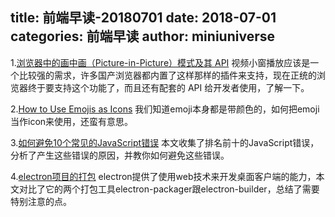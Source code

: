 title: 前端早读-20180701
date: 2018-07-01
categories: 前端早读
author: miniuniverse
---

1.[浏览器中的画中画（Picture-in-Picture）模式及其 API](https://zhuanlan.zhihu.com/p/38251413)
视频小窗播放应该是一个比较强的需求，许多国产浏览器都内置了这样那样的插件来支持，现在正统的浏览器终于要支持这个功能了，而且还有配套的 API 给开发者使用，了解一下。

2.[How to Use Emojis as Icons](https://preethisam.com/2018/06/25/how-to-use-emojis-as-icons/)
我们知道emoji本身都是带颜色的，如何把emoji当作icon来使用，还蛮有意思。

3.[如何避免10个常见的JavaScript错误](https://codeburst.io/top-10-javascript-errors-from-1000-projects-and-how-to-avoid-them-2956ce008437)
本文收集了排名前十的JavaScript错误，分析了产生这些错误的原因，并教你如何避免这些错误。

4.[electron项目的打包](http://classlfz.com/2017/09/30/electron-pack/)
electron提供了使用web技术来开发桌面客户端的能力，本文对比了它的两个打包工具electron-packager跟electron-builder，总结了需要特别注意的点。



